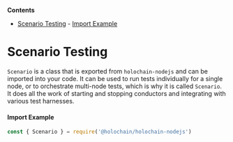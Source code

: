 <!-- START doctoc generated TOC please keep comment here to allow auto update -->
<!-- DON'T EDIT THIS SECTION, INSTEAD RE-RUN doctoc TO UPDATE -->
**Contents**

- [Scenario Testing](#scenario-testing)
      - [Import Example](#import-example)

<!-- END doctoc generated TOC please keep comment here to allow auto update -->

# Scenario Testing

`Scenario` is a class that is exported from `holochain-nodejs` and can be imported into your code.
It can be used to run tests individually for a single node, or to orchestrate multi-node tests, which is why it
is called `Scenario`. It does all the work of starting and stopping conductors and integrating with various test harnesses.

#### Import Example
```javascript
const { Scenario } = require('@holochain/holochain-nodejs')
```
